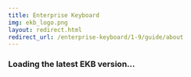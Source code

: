 ```yaml
---
title: Enterprise Keyboard
img: ekb_logo.png
layout: redirect.html
redirect_url: /enterprise-keyboard/1-9/guide/about
---
```


### Loading the latest EKB version...










